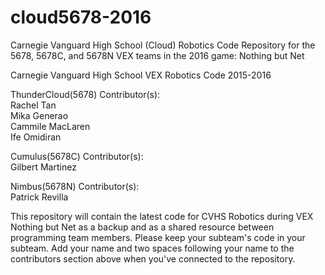 # cloud5678-2016

Carnegie Vanguard High School (Cloud) Robotics Code Repository for the 5678, 5678C, and 5678N VEX teams in the 2016 game: Nothing but Net

Carnegie Vanguard High School VEX Robotics Code 2015-2016

ThunderCloud(5678) Contributor(s):  
Rachel Tan  
Mika Generao  
Cammile MacLaren  
Ife Omidiran  

Cumulus(5678C) Contributor(s):  
Gilbert Martinez  

Nimbus(5678N) Contributor(s):   
Patrick Revilla  
 

This repository will contain the latest code for CVHS Robotics during VEX Nothing but Net as a backup and as a shared resource between programming team members. Please keep your subteam's code in your subteam. Add your name and two spaces following your name to the contributors section above when you've connected to the repository.

